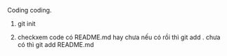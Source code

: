 Coding coding.

1. git init 

2. checkxem code  có README.md hay chưa nếu có rồi thì git add . chưa có thì git add README.md


